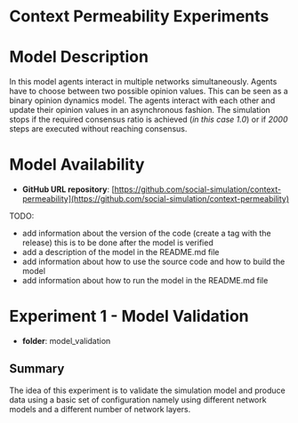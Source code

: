 Context Permeability Experiments
=================================

# Model Description #
In this model agents interact in multiple networks simultaneously. Agents have to choose between
two possible opinion values. This can be seen as a binary opinion dynamics model. The agents interact with 
each other and update their opinion values in an asynchronous fashion. The simulation stops if the required
consensus ratio is achieved (_in this case 1.0_) or if _2000_ steps are executed without reaching consensus.

# Model Availability #


* **GitHub URL repository**: [https://github.com/social-simulation/context-permeability](https://github.com/social-simulation/context-permeability)


TODO: 
* add information about the version of the code (create a tag with the release) this is to be done after the model is verified
* add a description of the model in the README.md file 
* add information about how to use the source code and how to build the model
* add information about how to run the model in the README.md file 




# Experiment 1 - Model Validation #

* **folder**: model_validation

## Summary ##
The idea of this experiment is to validate the simulation model and produce data using 
a basic set of configuration namely using different network models and a different number 
of network layers. 